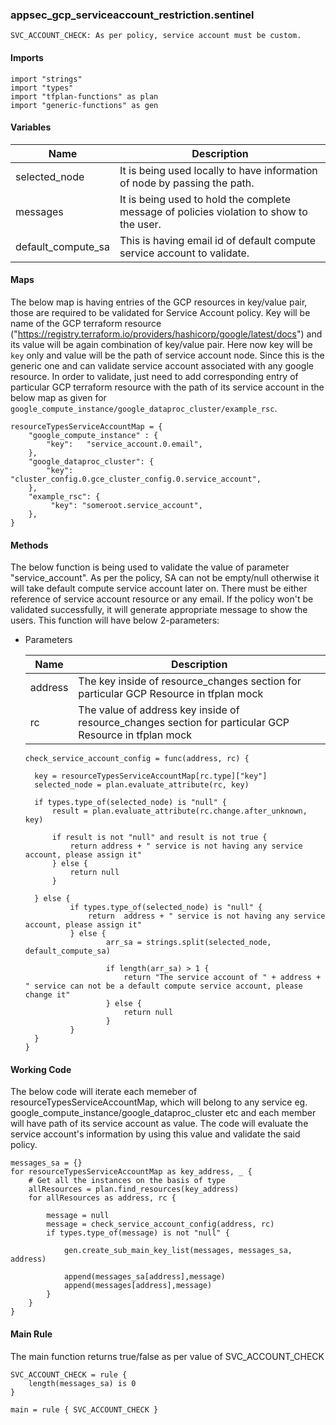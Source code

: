 ### appsec_gcp_serviceaccount_restriction.sentinel
```
SVC_ACCOUNT_CHECK: As per policy, service account must be custom.
```

#### Imports
```
import "strings"
import "types"
import "tfplan-functions" as plan
import "generic-functions" as gen
```

#### Variables
|Name|Description|
|----|-----|
|selected_node|It is being used locally to have information of node by passing the path.|
|messages|It is being used to hold the complete message of policies violation to show to the user.|
|default_compute_sa|This is having email id of default compute service account to validate.|

#### Maps
The below map is having entries of the GCP resources in key/value pair, those are required to be validated for Service Account policy. Key will be name of the GCP terraform resource ("https://registry.terraform.io/providers/hashicorp/google/latest/docs") and its value will be again combination of key/value pair. Here now key will be ```key``` only and value will be the path of service account node. Since this is the generic one and can validate service account associated with any google resource. In order to validate, just need to add corresponding entry of particular GCP terraform resource with the path of its service account in the below map as given for ```google_compute_instance/google_dataproc_cluster/example_rsc```. 
```
resourceTypesServiceAccountMap = {
	"google_compute_instance" : {
		"key":   "service_account.0.email",
	},
	"google_dataproc_cluster": {
		"key":   "cluster_config.0.gce_cluster_config.0.service_account",
	},
	"example_rsc": {
	     "key": "someroot.service_account",
	},
}
```

#### Methods
The below function is being used to validate the value of parameter "service_account". As per the policy, SA can not be empty/null otherwise it will take default compute service account later on. There must be either reference of service account resource or any email. If the policy won't be validated successfully, it will generate appropriate message to show the users. This function will have below 2-parameters:

* Parameters

  |Name|Description|
  |----|-----|
  |address|The key inside of resource_changes section for particular GCP Resource in tfplan mock|
  |rc|The value of address key inside of resource_changes section for particular GCP Resource in tfplan mock|


  ```
  check_service_account_config = func(address, rc) {	

	key = resourceTypesServiceAccountMap[rc.type]["key"]
	selected_node = plan.evaluate_attribute(rc, key)
	
	if types.type_of(selected_node) is "null" {					
		result = plan.evaluate_attribute(rc.change.after_unknown, key)

		if result is not "null" and result is not true {
			return address + " service is not having any service account, please assign it"			
		} else {
			return null
		}
	
	} else {
			if types.type_of(selected_node) is "null" {
				return  address + " service is not having any service account, please assign it"
			} else {
					arr_sa = strings.split(selected_node, default_compute_sa)
					
					if length(arr_sa) > 1 {
						return "The service account of " + address + " service can not be a default compute service account, please change it"						
					} else {
						return null
					}
			}	
	}	
  }
  ```

#### Working Code
The below code will iterate each memeber of resourceTypesServiceAccountMap, which will belong to any service eg. google_compute_instance/google_dataproc_cluster etc and each member will have path of its service account as value. The code will evaluate the service account's information by using this value and validate the said policy. 

```
messages_sa = {}
for resourceTypesServiceAccountMap as key_address, _ {
	# Get all the instances on the basis of type
	allResources = plan.find_resources(key_address)
	for allResources as address, rc {

		message = null		
		message = check_service_account_config(address, rc)
		if types.type_of(message) is not "null" {
		
			gen.create_sub_main_key_list(messages, messages_sa, address)
			
			append(messages_sa[address],message)
			append(messages[address],message)
		}
	}
}
```

#### Main Rule
The main function returns true/false as per value of SVC_ACCOUNT_CHECK 
```
SVC_ACCOUNT_CHECK = rule {
  	length(messages_sa) is 0 
}

main = rule { SVC_ACCOUNT_CHECK }
```

